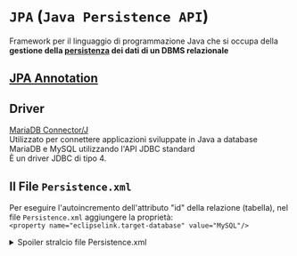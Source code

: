 # `JPA` (`Java Persistence API`)

Framework per il linguaggio di programmazione Java che si occupa della **gestione della [persistenza](../../Termini_e_Concetti/Programmazione.md#persistenza) dei dati di un DBMS relazionale**

## [JPA Annotation](./JPA_Annotation.md)

## Driver
[MariaDB Connector/J](https://mariadb.com/kb/en/about-mariadb-connector-j/)  
Utilizzato per connettere applicazioni sviluppate in Java a database MariaDB e MySQL utilizzando l'API JDBC standard  
È un driver JDBC di tipo 4.

## Il File `Persistence.xml`
Per eseguire l'autoincremento dell'attributo "id" della relazione (tabella), nel file `Persistence.xml` aggiungere la proprietà:  
`<property name="eclipselink.target-database" value="MySQL"/>`
<details> <summary> Spoiler stralcio file Persistence.xml </summary>

```xml
<properties>
    <property name="javax.persistence.jdbc.url" value="jdbc:mariadb://localhost:3306/nomeDataBase"/>
    <property name="javax.persistence.jdbc.user" value="account"/>
    <property name="javax.persistence.jdbc.driver" value="org.mariadb.jdbc.Driver"/>
    <property name="eclipselink.target-database" value="MySQL"/> <!-- senza da problemi per l'autoincremento -->
    <property name="javax.persistence.jdbc.password" value="password"/>
</properties>
```
</details>